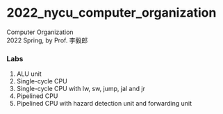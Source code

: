 # 2022_nycu_computer_organization
Computer Organization\
2022 Spring, by Prof. 李毅郎
### Labs
1. ALU unit 
2. Single-cycle CPU
3. Single-cycle CPU with lw, sw, jump, jal and jr
4. Pipelined CPU
5. Pipelined CPU with hazard detection unit and forwarding unit
